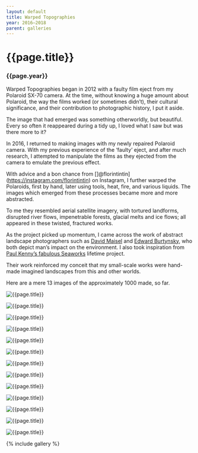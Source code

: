 ```yaml
---
layout: default
title: Warped Topographies
year: 2016–2018
parent: galleries
---
```


# {{page.title}}

### {{page.year}}

Warped Topographies began in 2012 with a faulty film eject from my Polaroid SX-70 camera.
At the time, without knowing a huge amount about Polaroid, the way the films worked (or sometimes didn’t), their cultural significance, and their contribution to photographic history, I put it aside. 

The image that had emerged was something otherworldly, but beautiful. 
Every so often it reappeared during a tidy up,  I loved what I saw but was there more to it?

In 2016, I returned to making images with my newly repaired Polaroid camera. 
With my previous experience of the ‘faulty’ eject, and after much research, I attempted to manipulate the films as they ejected from the camera to emulate the previous effect.

With advice and a bon chance from []@florintintin](https://instagram.com/florintintin) on Instagram, I  further warped the Polaroids, first by hand, later using tools, heat, fire, and various liquids. The images which emerged from these processes became more and more abstracted.

To me they resembled aerial satellite imagery, with tortured landforms, disrupted river flows, impenetrable forests, glacial melts and ice flows; all appeared in these twisted, fractured works.

As the project picked up momentum, I came across the work of abstract landscape photographers such as [David Maisel](https://davidmaisel.works/terminal-mirage/) and [Edward Burtynsky](https://www.edwardburtynsky.projects/water), who both depict man’s impact on the environment. I also took inspiration from [Paul Kenny’s fabulous Seaworks](https://paul-kenny.co.uk) lifetime project. 

Their work reinforced my conceit that my small-scale works were hand-made imagined landscapes from this and other worlds.

Here are a mere 13 images of the approximately 1000 made, so far.

![{{page.title}}](warped-topographies-01.webp "{{page.title}}")

![{{page.title}}](warped-topographies-02.webp "{{page.title}}")

![{{page.title}}](warped-topographies-03.webp "{{page.title}}")

![{{page.title}}](warped-topographies-04.webp "{{page.title}}")

![{{page.title}}](warped-topographies-05.webp "{{page.title}}")

![{{page.title}}](warped-topographies-06.webp "{{page.title}}")

![{{page.title}}](warped-topographies-07.webp "{{page.title}}")

![{{page.title}}](warped-topographies-08.webp "{{page.title}}")

![{{page.title}}](warped-topographies-09.webp "{{page.title}}")

![{{page.title}}](warped-topographies-10.webp "{{page.title}}")

![{{page.title}}](warped-topographies-11.webp "{{page.title}}")

![{{page.title}}](warped-topographies-12.webp "{{page.title}}")

![{{page.title}}](warped-topographies-13.webp "{{page.title}}")

{% include gallery %}
